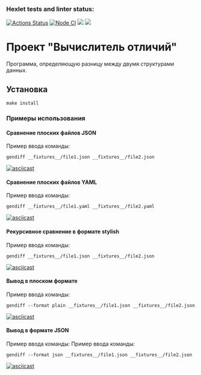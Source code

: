 ### Hexlet tests and linter status:
[![Actions Status](https://github.com/Arakelli/frontend-project-46/actions/workflows/hexlet-check.yml/badge.svg)](https://github.com/Arakelli/frontend-project-46/actions)
[![Node CI](https://github.com/Arakelli/frontend-project-46/actions/workflows/check-project.yml/badge.svg)](https://github.com/Arakelli/frontend-project-46/actions/workflows/check-project.yml)
<a href="https://codeclimate.com/github/Arakelli/frontend-project-46/maintainability"><img src="https://api.codeclimate.com/v1/badges/accda0538516ba8f4d9d/maintainability" /></a>
<a href="https://codeclimate.com/github/Arakelli/frontend-project-46/test_coverage"><img src="https://api.codeclimate.com/v1/badges/accda0538516ba8f4d9d/test_coverage" /></a>

# Проект "Вычислитель отличий"

Программа, определяющую разницу между двумя структурами данных.

## Установка

```
make install
```

### Примеры использования 
#### Сравнение плоских файлов JSON
Пример ввода команды:
```
gendiff __fixtures__/file1.json __fixtures__/file2.json
```

[![asciicast](https://asciinema.org/a/YB0pUGAhECURqERWaxabKa3Jy.svg)](https://asciinema.org/a/YB0pUGAhECURqERWaxabKa3Jy)

#### Сравнение плоских файлов YAML
Пример ввода команды:
```
gendiff __fixtures__/file1.yaml __fixtures__/file2.yaml
```

[![asciicast](https://asciinema.org/a/noexknMCTx2xregVVkUhksQ8y.svg)](https://asciinema.org/a/noexknMCTx2xregVVkUhksQ8y)

#### Рекурсивное сравнение в формате stylish
Пример ввода команды:
```
gendiff __fixtures__/file1.json __fixtures__/file2.json
```

[![asciicast](https://asciinema.org/a/Y4t4LsamzxfLwLLXULTF0ymjt.svg)](https://asciinema.org/a/Y4t4LsamzxfLwLLXULTF0ymjt)

#### Вывод в плоском формате
Пример ввода команды:
```
gendiff --format plain __fixtures__/file1.json __fixtures__/file2.json
```

[![asciicast](https://asciinema.org/a/gCmatx2RleRsg8XVTSdKCCdpz.svg)](https://asciinema.org/a/gCmatx2RleRsg8XVTSdKCCdpz)

#### Вывод в формате JSON
Пример ввода команды:
Пример ввода команды:
```
gendiff --format json __fixtures__/file1.json __fixtures__/file2.json
```

[![asciicast](https://asciinema.org/a/5mmHvJmiGjn0NDYs9AHnewJhQ.svg)](https://asciinema.org/a/5mmHvJmiGjn0NDYs9AHnewJhQ)